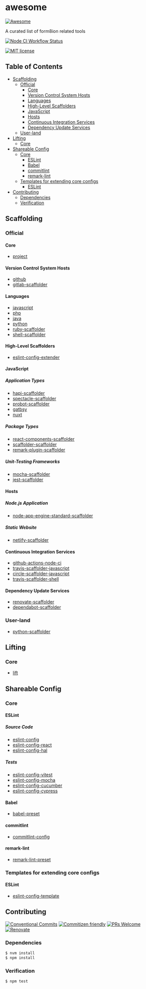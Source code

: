 # awesome

[![Awesome](https://awesome.re/badge.svg)](https://awesome.re)

A curated list of form8ion related tools

<!--status-badges start -->

[![Node CI Workflow Status][github-actions-ci-badge]][github-actions-ci-link]

<!--status-badges end -->

<!--consumer-badges start -->

[![MIT license][license-badge]][license-link]

<!--consumer-badges end -->

## Table of Contents

* [Scaffolding](#scaffolding)
  * [Official](#official)
    * [Core](#core)
    * [Version Control System Hosts](#version-control-system-hosts)
    * [Languages](#languages)
    * [High-Level Scaffolders](#high-level-scaffolders)
    * [JavaScript](#javascript)
    * [Hosts](#hosts)
    * [Continuous Integration Services](#continuous-integration-services)
    * [Dependency Update Services](#dependency-update-services)
  * [User-land](#user-land)
* [Lifting](#lifting)
  * [Core](#core-1)
* [Shareable Config](#shareable-config)
  * [Core](#core-2)
    * [ESLint](#eslint)
    * [Babel](#babel)
    * [commitlint](#commitlint)
    * [remark-lint](#remark-lint)
  * [Templates for extending core configs](#templates-for-extending-core-configs)
    * [ESLint](#eslint-1)
* [Contributing](#contributing)
  * [Dependencies](#dependencies)
  * [Verification](#verification)

## Scaffolding

### Official

#### Core

* [project](https://github.com/form8ion/project)

#### Version Control System Hosts

* [github](https://github.com/form8ion/github)
* [gitlab-scaffolder](https://github.com/travi/gitlab-scaffolder)

#### Languages

* [javascript](https://github.com/form8ion/javascript)
* [php](https://github.com/form8ion/php)
* [java](https://github.com/form8ion/java)
* [python](https://github.com/form8ion/python)
* [ruby-scaffolder](https://github.com/form8ion/ruby-scaffolder)
* [shell-scaffolder](https://github.com/travi/shell-scaffolder)

#### High-Level Scaffolders

* [eslint-config-extender](https://github.com/form8ion/eslint-config-extender)

#### JavaScript

##### Application Types

* [hapi-scaffolder](https://github.com/form8ion/hapi-scaffolder)
* [spectacle-scaffolder](https://github.com/travi/spectacle-scaffolder)
* [probot-scaffolder](https://github.com/form8ion/probot-scaffolder)
* [gatbsy](https://github.com/form8ion/gatsby)
* [nuxt](https://github.com/form8ion/nuxt)

##### Package Types

* [react-components-scaffolder](https://github.com/form8ion/react-components-scaffolder)
* [scaffolder-scaffolder](https://github.com/form8ion/scaffolder-scaffolder)
* [remark-plugin-scaffolder](https://github.com/form8ion/remark-plugin-scaffolder)

##### Unit-Testing Frameworks

* [mocha-scaffolder](https://github.com/form8ion/mocha-scaffolder)
* [jest-scaffolder](https://github.com/form8ion/jest-scaffolder)

#### Hosts

##### Node.js Application

* [node-app-engine-standard-scaffolder](https://github.com/travi/node-app-engine-standard-scaffolder)

##### Static Website

* [netlify-scaffolder](https://github.com/travi/netlify-scaffolder)

#### Continuous Integration Services

* [github-actions-node-ci](https://github.com/form8ion/github-actions-node-ci)
* [travis-scaffolder-javascript](https://github.com/travi/travis-scaffolder-javascript)
* [circle-scaffolder-javascript](https://github.com/travi/circle-scaffolder-javascript)
* [travis-scaffolder-shell](https://github.com/travi/travis-scaffolder-shell)

#### Dependency Update Services

* [renovate-scaffolder](https://github.com/form8ion/renovate-scaffolder)
* [dependabot-scaffolder](https://github.com/form8ion/dependabot-scaffolder)

### User-land

* [python-scaffolder](https://github.com/GainCompliance/python-scaffolder)

## Lifting

### Core

* [lift](https://github.com/form8ion/lift)

## Shareable Config

### Core

#### ESLint

##### Source Code

* [eslint-config](https://github.com/form8ion/eslint-config)
* [eslint-config-react](https://github.com/form8ion/eslint-config-react)
* [eslint-config-hal](https://github.com/form8ion/eslint-config-hal)

##### Tests

* [eslint-config-vitest](https://github.com/form8ion/eslint-config-vitest)
* [eslint-config-mocha](https://github.com/form8ion/eslint-config-mocha)
* [eslint-config-cucumber](https://github.com/form8ion/eslint-config-cucumber)
* [eslint-config-cypress](https://github.com/form8ion/eslint-config-cypress)

#### Babel

* [babel-preset](https://github.com/form8ion/babel-preset)

#### commitlint

* [commitlint-config](https://github.com/form8ion/commitlint-config)

#### remark-lint

* [remark-lint-preset](https://github.com/form8ion/remark-lint-preset)

### Templates for extending core configs

#### ESLint

* [eslint-config-template](https://github.com/form8ion/eslint-config-template)

## Contributing

<!--contribution-badges start -->

[![Conventional Commits][commit-convention-badge]][commit-convention-link]
[![Commitizen friendly][commitizen-badge]][commitizen-link]
[![PRs Welcome][PRs-badge]][PRs-link]
[![Renovate][renovate-badge]][renovate-link]

<!--contribution-badges end -->

### Dependencies

```sh
$ nvm install
$ npm install
```

### Verification

```sh
$ npm test
```

[license-link]: LICENSE

[license-badge]: https://img.shields.io/github/license/form8ion/awesome.svg

[commit-convention-link]: https://conventionalcommits.org

[commit-convention-badge]: https://img.shields.io/badge/Conventional%20Commits-1.0.0-yellow.svg

[commitizen-link]: http://commitizen.github.io/cz-cli/

[commitizen-badge]: https://img.shields.io/badge/commitizen-friendly-brightgreen.svg

[PRs-link]: http://makeapullrequest.com

[PRs-badge]: https://img.shields.io/badge/PRs-welcome-brightgreen.svg

[renovate-link]: https://renovatebot.com

[renovate-badge]: https://img.shields.io/badge/renovate-enabled-brightgreen.svg?logo=renovatebot

[github-actions-ci-link]: https://github.com/form8ion/awesome/actions?query=workflow%3A%22Node.js+CI%22+branch%3Amaster

[github-actions-ci-badge]: https://img.shields.io/github/actions/workflow/status/form8ion/awesome/node-ci.yml.svg?branch=master&logo=github
